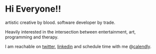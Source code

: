 <h1>Hi Everyone!!</h1>
<p>artistic creative by blood. 
software developer by trade.</p>

<p>Heavily interested in the intersection between entertainment, art, programming and therapy.</p>


<p> I am reachable on <a href='https://twitter.com/SamekhResh'>twitter<a>, <a href='https://www.linkedin.com/in/samekh-resh-961494105/'>linkedin<a> and schedule time with me @<a href='https://calendly.com/samekh-resh'>calendly<a>.</p>

<!---
samekh-resh/samekh-resh is a ✨ special ✨ repository because its `README.md` (this file) appears on your GitHub profile.
You can click the Preview link to take a look at your changes.
--->
